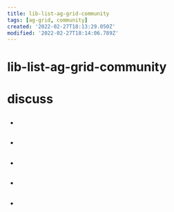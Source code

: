 ```yaml
---
title: lib-list-ag-grid-community
tags: [ag-grid, community]
created: '2022-02-27T18:13:29.050Z'
modified: '2022-02-27T18:14:06.789Z'
---
```


# lib-list-ag-grid-community

# discuss

- ## 

- ## 

- ## 

- ## 

- ## 
